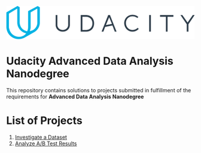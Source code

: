 ![Udacity Logo](udacity-logo.svg)

# Udacity Advanced Data Analysis Nanodegree

This repository contains solutions to projects submitted in fulfillment of the requirements for **Advanced Data Analysis Nanodegree**


# List of Projects

1. [Investigate a Dataset](projects/p1_investigate-a-dataset)
2. [Analyze A/B Test Results]((projects/p2_A/B_Test))

